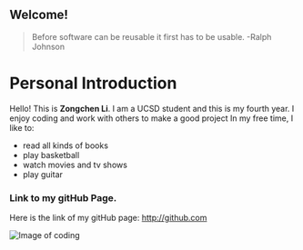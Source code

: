 ## Welcome!

> Before software can be reusable it first has to be usable. 
> -Ralph Johnson

#  Personal Introduction 

Hello! This is **Zongchen Li**. I am a UCSD student and this is my fourth year. I enjoy coding and work with others to make a good project
In my free time, I like to:
- read all kinds of books
- play basketball
- watch movies and tv shows
- play guitar

### Link to my gitHub Page. 

Here is the link of my gitHub page:
http://github.com 

![Image of coding](https://www.bgosoftware.com/blog/wp-content/uploads/2016/03/insidepost_coding.jpg)

